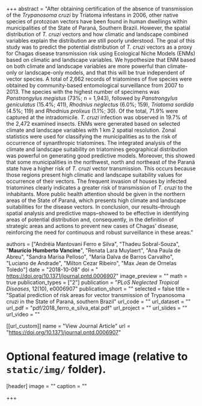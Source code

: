 +++
abstract = "After obtaining certification of the absence of transmission of the *Trypanosoma cruzi* by Triatoma infestans in 2006, other native species of protozoan vectors have been found in human dwellings within municipalities of the State of Paraná, Southern Brazil. However, the spatial distribution of *T. cruzi* vectors and how climatic and landscape combined variables explain the distribution are still poorly understood. The goal of this study was to predict the potential distribution of *T. cruzi* vectors as a proxy for Chagas disease transmission risk using Ecological Niche Models (ENMs) based on climatic and landscape variables. We hypothesize that ENM based on both climate and landscape variables are more powerful than climate-only or landscape-only models, and that this will be true independent of vector species. A total of 2,662 records of triatomines of five species were obtained by community-based entomological surveillance from 2007 to 2013. The species with the highest number of specimens was *Panstrongylus megistus* (73%; n = 1,943), followed by *Panstrongylus geniculatus* (15.4%; 411), *Rhodnius neglectus* (6.0%; 159), *Triatoma sordida* (4.5%; 119) and *Rhodnius prolixus* (1.1%; 30). Of the total, 71.9% were captured at the intradomicile. *T. cruzi* infection was observed in 19.7% of the 2,472 examined insects. ENMs were generated based on selected climate and landscape variables with 1 km 2 spatial resolution. Zonal statistics were used for classifying the municipalities as to the risk of occurrence of synanthropic triatomines. The integrated analysis of the climate and landscape suitability on triatomines geographical distribution was powerful on generating good predictive models. Moreover, this showed that some municipalities in the northwest, north and northeast of the Paraná state have a higher risk of *T. cruzi* vector transmission. This occurs because those regions present high climatic and landscape suitability values for occurrence of their vectors. The frequent invasion of houses by infected triatomines clearly indicates a greater risk of transmission of *T. cruzi* to the inhabitants. More public health attention should be given in the northern areas of the State of Paraná, which presents high climate and landscape suitabilities for the disease vectors. In conclusion, our results–through spatial analysis and predictive maps–showed to be effective in identifying areas of potential distribution and, consequently, in the definition of strategic areas and actions to prevent new cases of Chagas’ disease, reinforcing the need for continuous and robust surveillance in these areas."

authors = ["Andréia Mantovani Ferro e Silva", "Thadeu Sobral-Souza", "**Maurício Humberto Vancine**", "Renata Lara Muylaert", "Ana Paula de Abreu", "Sandra Marisa Pelloso", "Maria Dalva de Barros Carvalho", "Luciano de Andrade", "Milton Cezar Ribeiro", "Max Jean de Ornelas Toledo"]
date = "2018-10-08"
doi = " https://doi.org/10.1371/journal.pntd.0006907"
image_preview = ""
math = true
publication_types = ["2"]
publication = "*PLoS Neglected Tropical Diseases*, 12(10), e0006907"
publication_short = ""
selected = false
title = "Spatial prediction of risk areas for vector transmission of Trypanosoma cruzi in the State of Paraná, southern Brazil"
url_code = ""
url_dataset = ""
url_pdf = "pdf/2018_ferro_e_silva_etal.pdf"
url_project = ""
url_slides = ""
url_video = ""

[[url_custom]]
name = "View Journal Article"
url = "https://doi.org/10.1371/journal.pntd.0006907"

# Optional featured image (relative to `static/img/` folder).
[header]
image = ""
caption = ""

+++

